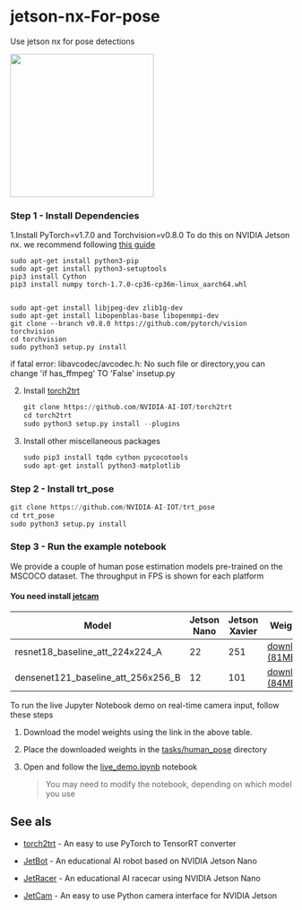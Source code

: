 # jetson-nx-For-pose
Use jetson nx for pose detections

<img src="https://user-images.githubusercontent.com/4212806/67125332-71a64580-f1a9-11e9-8ee1-e759a38de215.gif" height=256/>

### Step 1 - Install Dependencies
1.Install PyTorch=v1.7.0 and Torchvision=v0.8.0 To do this on NVIDIA Jetson nx. we recommend following [this guide](https://forums.developer.nvidia.com/t/72048)
    
    
    sudo apt-get install python3-pip
    sudo apt-get install python3-setuptools
    pip3 install Cython
    pip3 install numpy torch-1.7.0-cp36-cp36m-linux_aarch64.whl
    
    
    sudo apt-get install libjpeg-dev zlib1g-dev
    sudo apt-get install libopenblas-base libopenmpi-dev
    git clone --branch v0.8.0 https://github.com/pytorch/vision torchvision
    cd torchvision
    sudo python3 setup.py install 
    
   if fatal error: libavcodec/avcodec.h: No such file or directory,you can change 'if has_ffmpeg' TO 'False' insetup.py

    

2. Install [torch2trt](https://github.com/NVIDIA-AI-IOT/torch2trt)

    ```python
    git clone https://github.com/NVIDIA-AI-IOT/torch2trt
    cd torch2trt
    sudo python3 setup.py install --plugins
    ```

3. Install other miscellaneous packages

    ```python
    sudo pip3 install tqdm cython pycocotools
    sudo apt-get install python3-matplotlib
    ```
    
### Step 2 - Install trt_pose

```python
git clone https://github.com/NVIDIA-AI-IOT/trt_pose
cd trt_pose
sudo python3 setup.py install
```

### Step 3 - Run the example notebook

We provide a couple of human pose estimation models pre-trained on the MSCOCO dataset.  The throughput in FPS is shown for each platform
#### You need install [jetcam](http://github.com/NVIDIA-AI-IOT/jetcam) 
| Model | Jetson Nano | Jetson Xavier | Weights |
|-------|-------------|---------------|---------|
| resnet18_baseline_att_224x224_A | 22 | 251 | [download (81MB)](https://drive.google.com/open?id=1XYDdCUdiF2xxx4rznmLb62SdOUZuoNbd) |
| densenet121_baseline_att_256x256_B | 12 | 101 | [download (84MB)](https://drive.google.com/open?id=13FkJkx7evQ1WwP54UmdiDXWyFMY1OxDU) |

To run the live Jupyter Notebook demo on real-time camera input, follow these steps
 
1. Download the model weights using the link in the above table.  

2. Place the downloaded weights in the [tasks/human_pose](tasks/human_pose) directory

3. Open and follow the [live_demo.ipynb](tasks/human_pose/live_demo.ipynb) notebook

    > You may need to modify the notebook, depending on which model you use

## See als
- [torch2trt](http://github.com/NVIDIA-AI-IOT/torch2trt) - An easy to use PyTorch to TensorRT converter

- [JetBot](http://github.com/NVIDIA-AI-IOT/jetbot) - An educational AI robot based on NVIDIA Jetson Nano
- [JetRacer](http://github.com/NVIDIA-AI-IOT/jetracer) - An educational AI racecar using NVIDIA Jetson Nano
- [JetCam](http://github.com/NVIDIA-AI-IOT/jetcam) - An easy to use Python camera interface for NVIDIA Jetson
